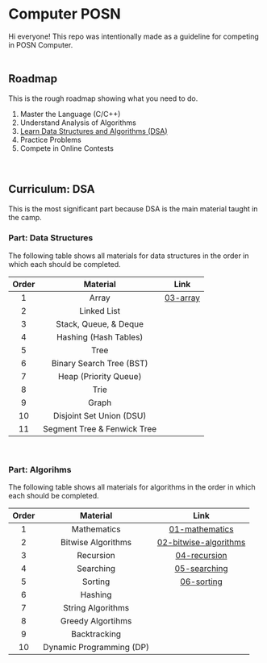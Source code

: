 # Computer POSN

Hi everyone! This repo was intentionally made as a guideline for competing in POSN Computer.
<br><br>

## Roadmap

This is the rough roadmap showing what you need to do.

1. Master the Language (C/C++)
2. Understand Analysis of Algorithms
3. [Learn Data Structures and Algorithms (DSA)](#curriculum-dsa)
4. Practice Problems
5. Compete in Online Contests
<br>

## Curriculum: DSA

This is the most significant part because DSA is the main material taught in the camp.

### Part: Data Structures

The following table shows all materials for data structures in the order in which each should be completed.

| Order | Material | Link |
|:---:|:---:|:---:|
| 1 | Array | [03-array](materials/03-array/) |
| 2 | Linked List | |
| 3 | Stack, Queue, & Deque | |
| 4 | Hashing (Hash Tables) | |
| 5 | Tree | |
| 6 | Binary Search Tree (BST) | |
| 7 | Heap (Priority Queue) | |
| 8 | Trie | |
| 9 | Graph | |
| 10 | Disjoint Set Union (DSU) | |
| 11 | Segment Tree & Fenwick Tree | |
<br>

### Part: Algorihms

The following table shows all materials for algorithms in the order in which each should be completed.

| Order | Material | Link |
|:---:|:---:|:---:|
| 1 | Mathematics | [01-mathematics](materials/01-mathematics/) |
| 2 | Bitwise Algorithms | [02-bitwise-algorithms](materials/02-bitwise-algorithms/) |
| 3 | Recursion | [04-recursion](materials/04-recursion/) |
| 4 | Searching | [05-searching](materials/05-searching/) |
| 5 | Sorting | [06-sorting](materials/06-sorting/) |
| 6 | Hashing | |
| 7 | String Algorithms | |
| 8 | Greedy Algortihms | |
| 9 | Backtracking | |
| 10 | Dynamic Programming (DP) | |
